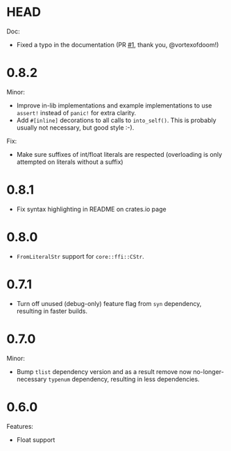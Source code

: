 # HEAD

Doc:
- Fixed a typo in the documentation (PR [#1](https://github.com/Qqwy/rust-overloaded_literals/pull/1), thank you, @vortexofdoom!)

# 0.8.2

Minor:
- Improve in-lib implementations and example implementations to use `assert!` instead of `panic!` for extra clarity.
- Add `#[inline]` decorations to all calls to `into_self()`. This is probably usually not necessary, but good style :-).

Fix:
- Make sure suffixes of int/float literals are respected (overloading is only attempted on literals without a suffix)

# 0.8.1

- Fix syntax highlighting in README on crates.io page

# 0.8.0

- `FromLiteralStr` support for `core::ffi::CStr`.

# 0.7.1

- Turn off unused (debug-only) feature flag from `syn` dependency, resulting in faster builds.

# 0.7.0

Minor:
- Bump `tlist` dependency version and as a result remove now no-longer-necessary `typenum` dependency, resulting in less dependencies.

# 0.6.0

Features:
- Float support
